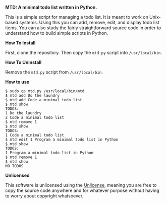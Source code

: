 **MTD: A minimal todo list written in Python.**

This is a simple script for managing a todo list. It is meant to work on Unix-based systems. Using this you can add, remove, edit, and display todo list items. You can also study the fairly straightforward source code in order to understand how to build simple scripts in Python.

**How To Install**

First, clone the repository. Then copy the `mtd.py` script into `/usr/local/bin`.

**How To Uninstall**

Remove the `mtd.py` script from `/usr/local/bin`.

**How to use**

    $ sudo cp mtd.py /usr/local/bin/mtd
    $ mtd add Do the laundry
    $ mtd add Code a minimal todo list
    $ mtd show
    TODOS:
    1 Do the laundry
    2 Code a minimal todo list
    $ mtd remove 1
    $ mtd show
    TODOS:
    1 Code a minimal todo list
    $ mtd edit 1 Program a minimal todo list in Python
    $ mtd show
    TODOS:
    1 Program a minimal todo list in Python
    $ mtd remove 1
    $ mtd show
    NO TODOS

**Unlicensed**

This software is unlicensed using the [Unlicense](https://unlicense.org/), meaning you are free to copy the source code anywhere and for whatever purpose without having to worry about copyright whatsoever.

